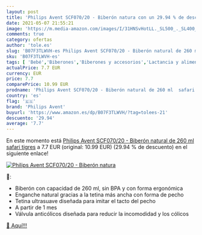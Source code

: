 ```yaml
---
layout: post
title: 'Philips Avent SCF070/20 - Biberón natura con un 29.94 % de descuento'
date: 2021-05-07 21:55:21
image: 'https://m.media-amazon.com/images/I/31HNSvHotLL._SL500_._SL400_.jpg'
comments: true
category: ofertas
author: 'tole.es'
slug: 'B07F3TLWVH-es Philips Avent SCF070/20 - Biberón natural de 260 ml safari...'
sku: 'B07F3TLWVH-es'
tags: [ 'Bebé','Biberones','Biberones y accesorios','Lactancia y alimentación','avent','biberón','philips avent', ]
actualPrice: 7.7 EUR
currency: EUR
price: 7.7
comparePrice: 10.99 EUR
prodname: 'Philips Avent SCF070/20 - Biberón natural de 260 ml  safari tigres'
country: 'es'
flag: '🇪🇸'
brand: 'Philips Avent'
buyurl: 'https://www.amazon.es/dp/B07F3TLWVH/?tag=tolees-21'
descuento: '29.94'
average: '7.7'
---
```


En este momento está [Philips Avent SCF070/20 - Biberón natural de 260 ml  safari tigres](https://www.amazon.es/dp/B07F3TLWVH/?tag=tolees-21) a 7.7 EUR (original: 10.99 EUR) (29.94 %  de descuento) en el siguiente enlace!

[![Philips Avent SCF070/20 - Biberón natura](https://m.media-amazon.com/images/I/31HNSvHotLL._SL500_._SL400_.jpg)](https://www.amazon.es/dp/B07F3TLWVH/?tag=tolees-21)

🔎:

- Biberón con capacidad de 260 ml, sin BPA y con forma ergonómica
- Enganche natural gracias a la tetina más ancha con forma de pecho
- Tetina ultrasuave diseñada para imitar el tacto del pecho
- A partir de 1 mes
- Válvula anticólicos diseñada para reducir la incomodidad y los cólicos

[🛒 Aquí!!!](https://www.amazon.es/dp/B07F3TLWVH/?tag=tolees-21)

